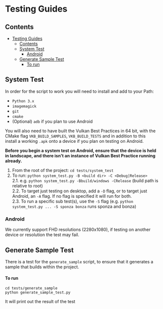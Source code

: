 <!--
- Copyright (c) 2019-2021, Arm Limited and Contributors
-
- SPDX-License-Identifier: Apache-2.0
-
- Licensed under the Apache License, Version 2.0 the "License";
- you may not use this file except in compliance with the License.
- You may obtain a copy of the License at
-
-     http://www.apache.org/licenses/LICENSE-2.0
-
- Unless required by applicable law or agreed to in writing, software
- distributed under the License is distributed on an "AS IS" BASIS,
- WITHOUT WARRANTIES OR CONDITIONS OF ANY KIND, either express or implied.
- See the License for the specific language governing permissions and
- limitations under the License.
-
-->

# Testing Guides

## Contents 
- [Testing Guides](#testing-guides)
  - [Contents](#contents)
  - [System Test](#system-test)
    - [Android](#android)
  - [Generate Sample Test](#generate-sample-test)
      - [To run](#to-run)

## System Test
In order for the script to work you will need to install and add to your Path:
* `Python 3.x`
* `imagemagick`
* `git`
* `cmake` 
* (Optional) `adb` if you plan to use Android

You will also need to have built the Vulkan Best Practices in 64 bit, with the CMake flag `VKB_BUILD_SAMPLES`, `VKB_BUILD_TESTS` and in addition to this install a working `.apk` onto a device if you plan on testing on Android.

**Before you begin a system test on Android, ensure that the device is held in landscape, and there isn't an instance of Vulkan Best Practice running already.**

1. From the root of the project: `cd tests/system_test`
2. To run: `python system_test.py -B <build dir> -C <Debug|Release>`  
2.1. e.g. `python system_test.py -Bbuild/windows -CRelease` (build path is relative to root)  
2.2. To target just testing on desktop, add a `-D` flag, or to target just Android, an `-A` flag. If no flag is specified it will run for both.  
2.3. To run a specific sub test(s), use the `-S` flag (e.g. `python system_test.py ... -S sponza bonza` runs sponza and bonza)  

### Android

We currently support FHD resolutions (2280x1080), if testing on another device or resolution the test may fail.

## Generate Sample Test

There is a test for the `generate_sample` script, to ensure that it generates a sample that builds within the project. 

#### To run
```
cd tests/generate_sample
python generate_sample_test.py
```

It will print out the result of the test